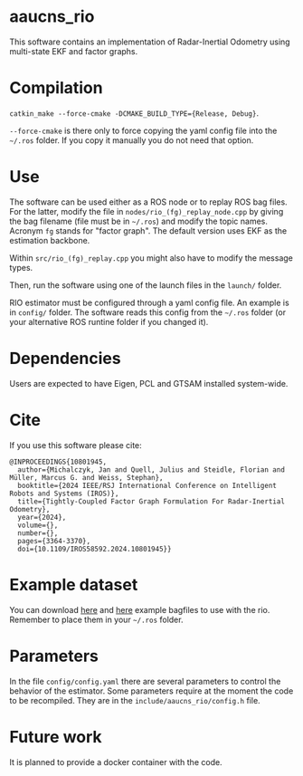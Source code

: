 # aaucns_rio
This software contains an implementation of Radar-Inertial Odometry using multi-state EKF and factor graphs.

# Compilation
`catkin_make --force-cmake -DCMAKE_BUILD_TYPE={Release, Debug}`.

`--force-cmake` is there only to force copying the yaml config file into the
`~/.ros` folder. If you copy it manually you do not need that option.

# Use
The software can be used either as a ROS node or to replay ROS bag files.
For the latter, modify the file in `nodes/rio_(fg)_replay_node.cpp` by giving the
bag filename (file must be in `~/.ros`) and modify the topic names. Acronym `fg` stands for "factor graph".
The default version uses EKF as the estimation backbone.

Within `src/rio_(fg)_replay.cpp` you might also have to modify the message types.

Then, run the software using one of the launch files in the `launch/` folder.

RIO estimator must be configured through a yaml config file. An example is in `config/` folder.
The software reads this config from the `~/.ros` folder (or your alternative ROS runtine folder if you changed it).

# Dependencies

Users are expected to have Eigen, PCL and GTSAM installed system-wide.

# Cite

If you use this software please cite:
```
@INPROCEEDINGS{10801945,
  author={Michalczyk, Jan and Quell, Julius and Steidle, Florian and Müller, Marcus G. and Weiss, Stephan},
  booktitle={2024 IEEE/RSJ International Conference on Intelligent Robots and Systems (IROS)},
  title={Tightly-Coupled Factor Graph Formulation For Radar-Inertial Odometry},
  year={2024},
  volume={},
  number={},
  pages={3364-3370},
  doi={10.1109/IROS58592.2024.10801945}}
```

# Example dataset

You can download [here](https://cns-data.aau.at/rio_dataset/awr_6.bag) and [here](https://cns-data.aau.at/rio_dataset/awr_7.bag) example bagfiles to use with the rio.
Remember to place them in your `~/.ros` folder.

# Parameters

In the file `config/config.yaml` there are several parameters to control the behavior of the estimator.
Some parameters require at the moment the code to be recompiled. They are in the `include/aaucns_rio/config.h` file.

# Future work

It is planned to provide a docker container with the code.
